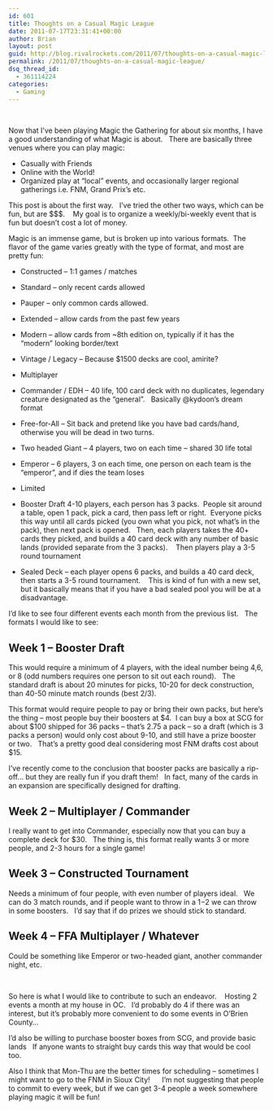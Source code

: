 ```yaml
---
id: 601
title: Thoughts on a Casual Magic League
date: 2011-07-17T23:31:41+00:00
author: Brian
layout: post
guid: http://blog.rivalrockets.com/2011/07/thoughts-on-a-casual-magic-league/
permalink: /2011/07/thoughts-on-a-casual-magic-league/
dsq_thread_id:
  - 361114224
categories:
  - Gaming
---
```

&#160;

Now that I’ve been playing Magic the Gathering for about six months, I have a good understanding of what Magic is about.&#160;&#160; There are basically three venues where you can play magic:

  * Casually with Friends
  * Online with the World!
  * Organized play at “local” events, and occasionally larger regional gatherings i.e. FNM, Grand Prix’s etc.

This post is about the first way.&#160;&#160; I’ve tried the other two ways, which can be fun, but are $$$.&#160;&#160;&#160; My goal is to organize a weekly/bi-weekly event that is fun but doesn’t cost a lot of money.&#160;&#160; 

Magic is an immense game, but is broken up into various formats.&#160; The flavor of the game varies greatly with the type of format, and most are pretty fun:&#160;&#160; 

  * Constructed – 1:1 games / matches
  * Standard – only recent cards allowed
  * Pauper – only common cards allowed.&#160;&#160; 
  * Extended – allow cards from the past few years
  * Modern – allow cards from ~8th edition on, typically if it has the “modern” looking border/text
  * Vintage / Legacy – Because $1500 decks are cool, amirite?

  * Multiplayer 
  * Commander / EDH – 40 life, 100 card deck with no duplicates, legendary creature designated as the “general”.&#160;&#160; Basically @kydoon’s dream format
  * Free-for-All – Sit back and pretend like you have bad cards/hand, otherwise you will be dead in two turns.
  * Two headed Giant – 4 players, two on each time – shared 30 life total
  * Emperor – 6 players, 3 on each time, one person on each team is the “emperor”, and if dies the team loses

  * Limited
  * Booster Draft 4-10 players, each person has 3 packs.&#160; People sit around a table, open 1 pack, pick a card, then pass left or right.&#160; Everyone picks this way until all cards picked (you own what you pick, not what’s in the pack), then next pack is opened.&#160;&#160; Then, each players takes the 40+ cards they picked, and builds a 40 card deck with any number of basic lands (provided separate from the 3 packs).&#160;&#160;&#160; Then players play a 3-5 round tournament
  * Sealed Deck – each player opens 6 packs, and builds a 40 card deck, then starts a 3-5 round tournament.&#160;&#160;&#160; This is kind of fun with a new set, but it basically means that if you have a bad sealed pool you will be at a disadvantage.&#160; 

I’d like to see four different events each month from the previous list.&#160;&#160; The formats I would like to see:

## Week 1 – Booster Draft

This would require a minimum of 4 players, with the ideal number being 4,6, or 8 (odd numbers requires one person to sit out each round).&#160;&#160; The standard draft is about 20 minutes for picks, 10-20 for deck construction, than 40-50 minute match rounds (best 2/3).&#160;&#160; 

This format would require people to pay or bring their own packs, but here’s the thing – most people buy their boosters at $4.&#160; I can buy a box at SCG for about $100 shipped for 36 packs – that’s 2.75 a pack – so a draft (which is 3 packs a person) would only cost about 9-10, and still have a prize booster or two.&#160;&#160; That’s a pretty good deal considering most FNM drafts cost about $15.&#160;&#160;&#160; 

I’ve recently come to the conclusion that booster packs are basically a rip-off… but they are really fun if you draft them!&#160;&#160; In fact, many of the cards in an expansion are specifically designed for drafting.&#160;&#160;&#160; 

## Week 2 – Multiplayer / Commander

I really want to get into Commander, especially now that you can buy a complete deck for $30.&#160;&#160; The thing is, this format really wants 3 or more people, and 2-3 hours for a single game!&#160;&#160; 

## Week 3 – Constructed Tournament

Needs a minimum of four people, with even number of players ideal.&#160;&#160; We can do 3 match rounds, and if people want to throw in a $1-$2 we can throw in some boosters.&#160;&#160; I’d say that if do prizes we should stick to standard.&#160;&#160;&#160; 

## Week 4 – FFA Multiplayer / Whatever

Could be something like Emperor or two-headed giant, another commander night, etc.

&#160;

So here is what I would like to contribute to such an endeavor.&#160;&#160;&#160; Hosting 2 events a month at my house in OC.&#160;&#160; I’d probably do 4 if there was an interest, but it’s probably more convenient to do some events in O’Brien County… 

I’d also be willing to purchase booster boxes from SCG, and provide basic lands&#160;&#160; If anyone wants to straight buy cards this way that would be cool too. 

Also I think that Mon-Thu are the better times for scheduling – sometimes I might want to go to the FNM in Sioux City!&#160;&#160;&#160;&#160;&#160; I’m not suggesting that people to commit to every week, but if we can get 3-4 people a week somewhere playing magic it will be fun!&#160;&#160;